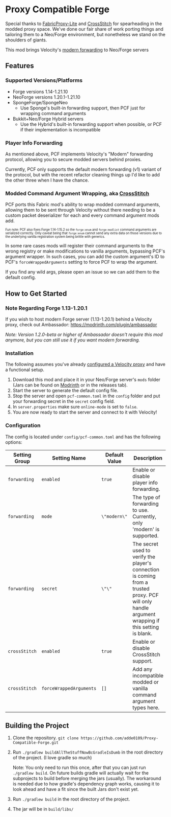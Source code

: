 # Proxy Compatible Forge

Special thanks to [FabricProxy-Lite](<https://github.com/OKTW-Network/FabricProxy-Lite>) and
[CrossStitch](<https://github.com/VelocityPowered/CrossStitch>) for spearheading in the modded proxy space. We've done
our fair share of work porting things and tailoring them to a Neo/Forge environment, but nonetheless we stand on the shoulders of giants.

This mod brings Velocity's [modern forwarding](<https://docs.papermc.io/velocity/player-information-forwarding>) to Neo/Forge servers

## Features

### Supported Versions/Platforms
- Forge versions 1.14-1.21.10
- NeoForge versions 1.20.1-1.21.10
- SpongeForge/SpongeNeo
  - Use Sponge's built-in forwarding support, then PCF just for wrapping command arguments
- Bukkit+Neo/Forge Hybrid servers
  - Use the Hybrid's built-in forwarding support when possible, or PCF if their implementation is incompatible

### Player Info Forwarding

As mentioned above, PCF implements Velocity's "Modern" forwarding protocol, allowing you to secure modded servers behind proxies.

Currently, PCF only supports the default modern forwarding (v1) variant of the protocol, but with the recent refactor cleaning things up I'd like to add the other three when I have the chance.

### Modded Command Argument Wrapping, aka [CrossStitch](<https://github.com/VelocityPowered/CrossStitch>)

PCF ports this Fabric mod's ability to wrap modded command arguments, allowing them to be sent through Velocity without
there needing to be a custom packet deserializer for each and every command argument mods add.

<sub><sup>
Fun note: PCF also fixes Forge 1.14-1.15.2 so the `forge:enum` and `forge:modlist` command arguments are
serialized correctly. Only caveat being that `forge:enum` cannot send any extra data on those versions due to the
underlying vanilla registration system being brittle with generics.
</sup></sub>

In some rare cases mods will register their command arguments to the wrong registry or make modifications to vanilla
arguments, bypassing PCF's argument wrapper. In such cases, you can add the custom argument's ID to PCF's
`forceWrappedArguments` setting to force PCF to wrap the argument.

If you find any wild args, please open an issue so we can add them to the default config.

## How to Get Started

### Note Regarding Forge 1.13-1.20.1

If you wish to host modern Forge server (1.13-1.20.1) behind a Velocity proxy, check out Ambassador: <https://modrinth.com/plugin/ambassador>

*Note: Version 1.2.0-beta or higher of Ambassador doesn't require this mod anymore, but you can still use it if you want modern forwarding.*

### Installation

The following assumes you've already [configured a Velocity proxy](<https://docs.papermc.io/velocity/getting-started/>) and have a functional setup.

1. Download this mod and place it in your Neo/Forge server's `mods` folder (Jars can be found  on [Modrinth](<https://modrinth.com/mod/proxy-compatible-forge/versions>) or in the releases tab).
2. Start the server to generate the default config file.
3. Stop the server and open `pcf-common.toml` in the `config` folder and put your forwarding secret in the `secret` config field.
4. In `server.properties` make sure `online-mode` is set to `false`.
5. You are now ready to start the server and connect to it with Velocity!

### Configuration

The config is located under `config/pcf-common.toml` and has the following options:

| Setting Group | Setting Name            | Default Value | Description                                                                                                                                        |
|---------------|-------------------------|---------------|----------------------------------------------------------------------------------------------------------------------------------------------------|
| `forwarding`  | `enabled`               | `true`        | Enable or disable player info forwarding.                                                                                                          |
| `forwarding`  | `mode`                  | `\"modern\"`  | The type of forwarding to use. Currently, only 'modern' is supported.                                                                              |
| `forwarding`  | `secret`                | `\"\"`        | The secret used to verify the player's connection is coming from a trusted proxy. PCF will only handle argument wrapping if this setting is blank. |
| `crossStitch` | `enabled`               | `true`        | Enable or disable CrossStitch support.                                                                                                             |
| `crossStitch` | `forceWrappedArguments` | `[]`          | Add any incompatible modded or vanilla command argument types here.                                                                                |

## Building the Project

1. Clone the repository. `git clone https://github.com/adde0109/Proxy-Compatible-Forge.git`

2. Run `./gradlew buildAllTheStuffNowBcGradleIsDumb` in the root directory of the project. (I love gradle so much)

    Note: You only need to run this once, after that you can just run `./gradlew build`. On future builds gradle will
    actually wait for the subprojects to build before merging the jars (usually). The workaround is needed due to how
    gradle's dependency graph works, causing it to look ahead and have a fit since the built Jars don't exist yet.

3. Run `./gradlew build` in the root directory of the project.

4. The jar will be in `build/libs/`
